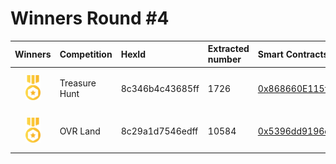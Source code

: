 # Winners Round #4




|                                       Winners                                        | Competition   | HexId           | Extracted number | Smart Contracts Link                                                                                                                  |
| :----------------------------------------------------------------------------------: | :------------ | :-------------- | :--------------- | :------------------------------------------------------------------------------------------------------------------------------------ |
| <img src="../prize.svg" style="height: 40px; margin-top: 10px; margin-bottom: 10px"> | Treasure Hunt | 8c346b4c43685ff | 1726             | [0x868660E115f518269825533BB1bcF49068c71af2](https://polygonscan.com/address/0x868660E115f518269825533BB1bcF49068c71af2#readContract) |
| <img src="../prize.svg" style="height: 40px; margin-top: 10px; margin-bottom: 10px"> | OVR Land      | 8c29a1d7546edff | 10584            | [0x5396dd9196df66c622eb1d0af5df67cc293e0920](https://polygonscan.com/address/0x5396dd9196df66c622eb1d0af5df67cc293e0920#readContract) |
